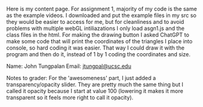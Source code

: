Here is my content page. For assignment 1, majority of my code is the same as the example videos. I downloaded and put the example files in my src so they would be easier to access for me, but for cleanliness and to avoid problems with multiple webGL intiliazations I only load asgn1.js and the class files in the html. For making the drawing
button I asked ChatGPT to make some code that will print the coordinates of the triangles I place into console, so hard coding it was easier. That way I could draw it
with the program and then do it, instead of 1 by 1 coding the coordinates and size.  

Name: John Tungpalan
Email: jtungpal@ucsc.edu

Notes to grader: 
For the 'awesomeness' part, I just added a transparency/opacity slider. They are pretty much the same thing but I called it opacity because I start at value 100 (lowering it makes it more transparent so it feels more right to call it opacity).